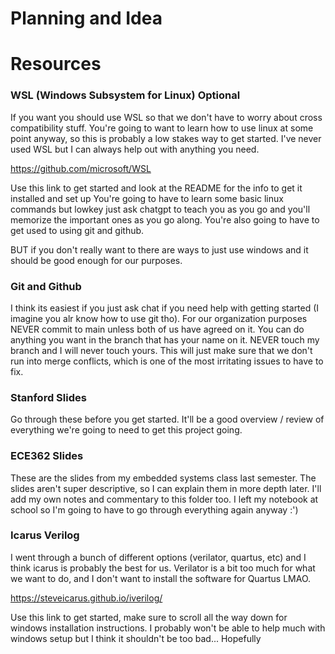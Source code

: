 # Planning and Idea 


# Resources 
### WSL (Windows Subsystem for Linux) **Optional**
If you want you should use WSL so that we don't have to worry about cross compatibility stuff. You're going to want to learn how to use linux at some point anyway, so this is probably a low stakes way to get started. I've never used WSL but I can always help out with anything you need. 

https://github.com/microsoft/WSL

Use this link to get started and look at the README for the info to get it installed and set up 
You're going to have to learn some basic linux commands but lowkey just ask chatgpt to teach you as you go and you'll memorize the important ones as you go along. You're also going to have to get used to using git and github. 

BUT if you don't really want to there are ways to just use windows and it should be good enough for our purposes. 

### Git and Github
I think its easiest if you just ask chat if you need help with getting started (I imagine you alr know how to use git tho). 
For our organization purposes NEVER commit to main unless both of us have agreed on it. You can do anything you want in the branch that has your name on it. NEVER touch my branch and I will never touch yours. This will just make sure that we don't run into merge conflicts, which is one of the most irritating issues to have to fix. 

### Stanford Slides 
Go through these before you get started. It'll be a good overview / review of everything we're going to need to get this project going. 

### ECE362 Slides
These are the slides from my embedded systems class last semester. The slides aren't super descriptive, so I can explain them in more depth later. I'll add my own notes and commentary to this folder too. I left my notebook at school so I'm going to have to go through everything again anyway :')

### Icarus Verilog 
I went through a bunch of different options (verilator, quartus, etc) and I think icarus is probably the best for us. Verilator is a bit too much for what we want to do, and I don't want to install the software for Quartus LMAO. 

https://steveicarus.github.io/iverilog/

Use this link to get started, make sure to scroll all the way down for windows installation instructions. I probably won't be able to help much with windows setup but I think it shouldn't be too bad... Hopefully




